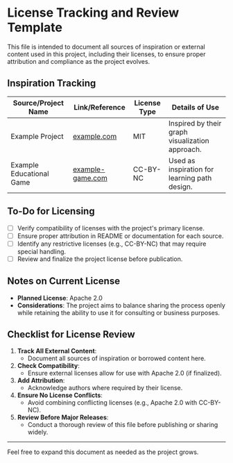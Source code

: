 # License Tracking and Review Template

This file is intended to document all sources of inspiration or external content used in this project, including their licenses, to ensure proper attribution and compliance as the project evolves.

## Inspiration Tracking

| **Source/Project Name** | **Link/Reference**                     | **License Type**         | **Details of Use**                                      |
|--------------------------|-----------------------------------------|--------------------------|--------------------------------------------------------|
| Example Project          | [example.com](https://example.com)     | MIT                      | Inspired by their graph visualization approach.         |
| Example Educational Game | [example-game.com](https://example.com)| CC-BY-NC                 | Used as inspiration for learning path design.          |

## To-Do for Licensing

- [ ] Verify compatibility of licenses with the project's primary license.
- [ ] Ensure proper attribution in README or documentation for each source.
- [ ] Identify any restrictive licenses (e.g., CC-BY-NC) that may require special handling.
- [ ] Review and finalize the project license before publication.

## Notes on Current License

- **Planned License**: Apache 2.0
- **Considerations**: The project aims to balance sharing the process openly while retaining the ability to use it for consulting or business purposes.

## Checklist for License Review

1. **Track All External Content**: 
   - Document all sources of inspiration or borrowed content here.
2. **Check Compatibility**:
   - Ensure external licenses allow for use with Apache 2.0 (if finalized).
3. **Add Attribution**:
   - Acknowledge authors where required by their license.
4. **Ensure No License Conflicts**:
   - Avoid combining conflicting licenses (e.g., Apache 2.0 with CC-BY-NC).
5. **Review Before Major Releases**:
   - Conduct a thorough review of this file before publishing or sharing widely.

---

Feel free to expand this document as needed as the project grows.
